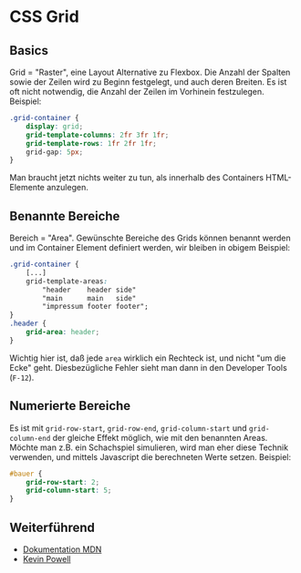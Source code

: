 # CSS Grid

## Basics

Grid = "Raster", eine Layout Alternative zu Flexbox. Die Anzahl der Spalten
sowie der Zeilen wird zu Beginn festgelegt, und auch deren Breiten. Es ist oft
nicht notwendig, die Anzahl der Zeilen im Vorhinein festzulegen. Beispiel:

```css
.grid-container {
    display: grid;
    grid-template-columns: 2fr 3fr 1fr;
    grid-template-rows: 1fr 2fr 1fr;
    grid-gap: 5px;
}
```

Man braucht jetzt nichts weiter zu tun, als innerhalb des Containers
HTML-Elemente anzulegen.

## Benannte Bereiche

Bereich = "Area". Gewünschte Bereiche des Grids können benannt werden und im
Container Element definiert werden, wir bleiben in obigem Beispiel:

```css
.grid-container {
    [...]
    grid-template-areas:
        "header    header side"
        "main      main   side"
        "impressum footer footer";
}
.header {
    grid-area: header;
}
```

Wichtig hier ist, daß jede `area` wirklich ein Rechteck ist, und nicht "um die
Ecke" geht. Diesbezügliche Fehler sieht man dann in den Developer Tools
(`F-12`).

## Numerierte Bereiche

Es ist mit `grid-row-start`, `grid-row-end`, `grid-column-start` und
`grid-column-end` der gleiche Effekt möglich, wie mit den benannten Areas.
Möchte man z.B. ein Schachspiel simulieren, wird man eher diese Technik
verwenden, und mittels Javascript die berechneten Werte setzen. Beispiel:

```css
#bauer {
    grid-row-start: 2;
    grid-column-start: 5;
}
```

## Weiterführend

- [Dokumentation MDN](https://developer.mozilla.org/en-US/docs/Web/CSS/grid)
- [Kevin Powell](https://www.youtube.com/playlist?list=PL4-IK0AVhVjPv5tfS82UF_iQgFp4Bl998)
